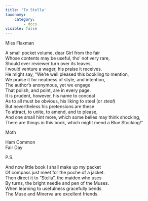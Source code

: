 ```yaml
---
title: 'To Stella'
taxonomy:
    category:
        - docs
visible: false
---
```


<div class="author">Miss Flaxman</div>

A small pocket volume, dear Girl from the fair  
Whose contents may be useful, tho’ not very rare,  
Should ever reviewer turn over its leaves,  
I would venture a wager, his praise it receives.  
He might say, “We’re well pleased this bookling to mention,  
We praise it for neatness of style, and intention,  
The author’s anonymous, yet we engage  
That polish, and point, are in every page.  
It is prudent, however, his name to conceal  
As to all must be obvious, his liking to steel  (or *steal*)  
But nevertheless his pretensions are these  
To attract, to unite, to amend, and to please,  
And one small hint more, which some belles may think shocking,  
There are things in this book, which might mend a Blue Stocking!”  

Moth

Ham Common  
Fair Day  


P.S.  

And now little book I shall make up my packet  
Of compass just meet for the poche of a jacket.  
Then direct it to “Stella”, the maiden who uses  
By turns, the bright needle and pen of the Muses.  
When learning to usefulness gracefully bends  
The Muse and Minerva are excellent friends.
